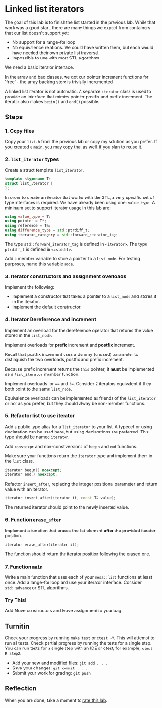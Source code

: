 # Linked list iterators
The goal of this lab is to finish the list started
in the previous lab.
While that work was a good start,
there are many things we expect from containers that our list
doesn't support yet:
- No support for a range-for loop
- No equivalence relations.
  We could have written them,
  but each would have needed their own private list traversal.
- Impossible to use with most STL algorithms

We need a basic iterator interface.

In the array and bag classes, we got our pointer increment functions
for 'free' - the array backing store is trivially incremented.

A linked list iterator is not automatic. 
A separate `iterator` class is used to provide an interface
that mimics pointer postfix and prefix increment.
The iterator also makes `begin()` and `end()` possible.

## Steps

### 1. Copy files
Copy your `list.h` from the previous lab or
copy my solution as you prefer.
If you created a `main`, you may copy that as well, if you plan to reuse it.

### 2. `list_iterator` types
Create a struct template `list_iterator`.

```cpp
template <typename T>
struct list_iterator {
};
```

In order to create an iterator that works with the STL,
a very specific set of type interfaces is required.
We have already been using one: `value_type`.
A minimum set to support iterator usage in this lab are:

```cpp
using value_type = T;
using pointer = T*;
using reference = T&;
using difference_type = std::ptrdiff_t;
using iterator_category = std::forward_iterator_tag;
```

The type `std::forward_iterator_tag` is defined in `<iterator>`.
The type `ptrdiff_t` is defined in `<cstddef>`.

Add a member variable to store a pointer to a `list_node`.
For testing purposes, name this variable `node`.

### 3. Iterator constructors and assignment overloads
Implement the following:

- Implement a constructor that takes a pointer to a `list_node`
  and stores it in the iterator.
- Implement the default constructor.

### 4. Iterator Dereference and increment
Implement an overload for the dereference operator that returns
the value stored in the `list_node`.

Implement overloads for **prefix** increment and **postfix** increment.

Recall that postfix increment uses a dummy (unused) parameter to distinguish the
two overloads, postfix and prefix increment.

Because prefix increment returns the `this` pointer,
it **must** be implemented as a `list_iterator` member function.

Implement overloads for `==` and `!=`.
Consider 2 iterators equivalent if they both point to the same `list_node`.

Equivalence overloads can be implemented as friends of the `list_iterator`
or not as you prefer, but they should alway be non-member functions.

### 5. Refactor list to use iterator
Add a public type alias for a `list_iterator` to your list.
A typedef or using declaration can be used here,
but using declarations are preferred.
This type should be named `iterator`.

Add `constexpr` and non-const versions of `begin` and `end` functions.

Make sure your functions return the `iterator` type
and implement them in the `list` class.

```cpp
iterator begin() noexcept;
iterator end() noexcept;
```

Refactor `insert_after`, replacing the integer positional parameter
and return value with an iterator.

```cpp
iterator insert_after(iterator it, const T& value);
```

The returned iterator should point to the newly inserted value.

### 6. Function `erase_after`
Implement a function that erases the list element **after** the provided
iterator position.

```cpp
iterator erase_after(iterator it);
```

The function should return the iterator position following the erased one.

### 7. Function `main`
Write a main function that uses each of your `mesa::list` functions at least once.
Add a range-for loop and use your iterator interface.
Consider `std::advance` or STL algorithms.


### Try This!
Add Move constructors and Move assignment to your bag.

## Turnitin
Check your progress by running `make test` or `ctest -V`.
This will attempt to run all tests.
Check partial progress by running the tests for a single step.
You can run tests for a single step with an IDE or ctest,
for example, `ctest -R step2`.

- Add your new and modified files: `git add . . . `
- Save your changes: `git commit . . . `
- Submit your work for grading: `git push`

## Reflection
When you are done, take a moment to 
[rate this lab](https://forms.gle/FJmEmxF6q5nR7k7w5).
